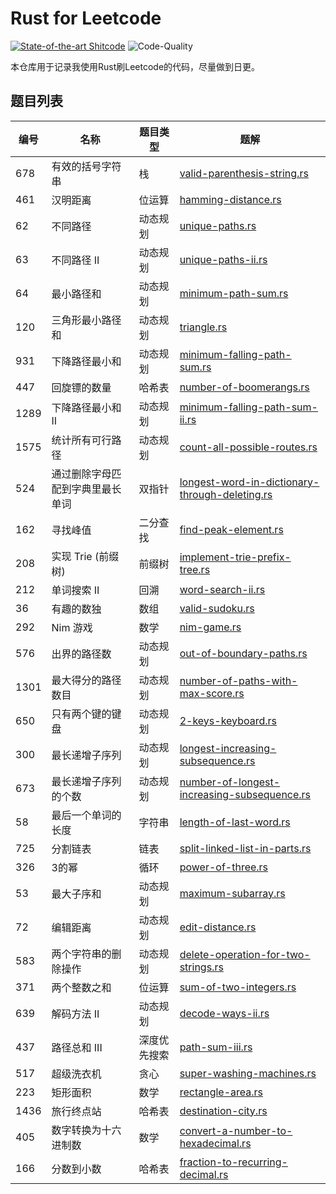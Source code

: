 # Rust for Leetcode

[![State-of-the-art Shitcode](https://img.shields.io/static/v1?label=State-of-the-art&message=Shitcode&color=7B5804)](https://github.com/trekhleb/state-of-the-art-shitcode) ![Code-Quality](https://img.shields.io/badge/Code%20Quality-D-red)

本仓库用于记录我使用Rust刷Leetcode的代码，尽量做到日更。

## 题目列表

| 编号 | 名称                             | 题目类型     | 题解                                                         |
| ---- | -------------------------------- | ------------ | ------------------------------------------------------------ |
| 678  | 有效的括号字符串                 | 栈           | [valid-parenthesis-string.rs](/solutions/valid-parenthesis-string.rs) |
| 461  | 汉明距离                         | 位运算       | [hamming-distance.rs](/solutions/hamming-distance.rs)        |
| 62   | 不同路径                         | 动态规划     | [unique-paths.rs](/solutions/unique-paths.rs)                |
| 63   | 不同路径 II                      | 动态规划     | [unique-paths-ii.rs](/solutions/unique-paths-ii.rs)          |
| 64   | 最小路径和                       | 动态规划     | [minimum-path-sum.rs](/solutions/minimum-path-sum.rs)        |
| 120  | 三角形最小路径和                 | 动态规划     | [triangle.rs](/solutions/triangle.rs)                        |
| 931  | 下降路径最小和                   | 动态规划     | [minimum-falling-path-sum.rs](/solutions/minimum-falling-path-sum.rs) |
| 447  | 回旋镖的数量                     | 哈希表       | [number-of-boomerangs.rs](/solutions/number-of-boomerangs.rs) |
| 1289 | 下降路径最小和  II               | 动态规划     | [minimum-falling-path-sum-ii.rs](/solutions/minimum-falling-path-sum-ii.rs) |
| 1575 | 统计所有可行路径                 | 动态规划     | [count-all-possible-routes.rs](/solutions/count-all-possible-routes.rs) |
| 524  | 通过删除字母匹配到字典里最长单词 | 双指针       | [longest-word-in-dictionary-through-deleting.rs](/solutions/longest-word-in-dictionary-through-deleting.rs) |
| 162  | 寻找峰值                         | 二分查找     | [find-peak-element.rs](/solutions/find-peak-element.rs)      |
| 208  | 实现 Trie (前缀树)               | 前缀树       | [implement-trie-prefix-tree.rs](/solutions/implement-trie-prefix-tree.rs) |
| 212  | 单词搜索 II                      | 回溯         | [word-search-ii.rs](/solutions/word-search-ii.rs)            |
| 36   | 有趣的数独                       | 数组         | [valid-sudoku.rs](/solutions/valid-sudoku.rs)                |
| 292  | Nim 游戏                         | 数学         | [nim-game.rs](/solutions/nim-game.rs)                        |
| 576  | 出界的路径数                     | 动态规划     | [out-of-boundary-paths.rs](/solutions/out-of-boundary-paths.rs) |
| 1301 | 最大得分的路径数目               | 动态规划     | [number-of-paths-with-max-score.rs](/solutions/number-of-paths-with-max-score.rs) |
| 650  | 只有两个键的键盘                 | 动态规划     | [2-keys-keyboard.rs](/solutions/2-keys-keyboard.rs)          |
| 300  | 最长递增子序列                   | 动态规划     | [longest-increasing-subsequence.rs](/solutions/longest-increasing-subsequence.rs) |
| 673  | 最长递增子序列的个数             | 动态规划     | [number-of-longest-increasing-subsequence.rs](/solutions/number-of-longest-increasing-subsequence.rs) |
| 58   | 最后一个单词的长度               | 字符串       | [length-of-last-word.rs](/solutions/length-of-last-word.rs)  |
| 725  | 分割链表                         | 链表         | [split-linked-list-in-parts.rs](/solutions/split-linked-list-in-parts.rs) |
| 326  | 3的幂                            | 循环         | [power-of-three.rs](/solutions/power-of-three.rs)            |
| 53   | 最大子序和                       | 动态规划     | [maximum-subarray.rs](/solutions/maximum-subarray.rs)        |
| 72   | 编辑距离                         | 动态规划     | [edit-distance.rs](/solutions/edit-distance.rs)              |
| 583  | 两个字符串的删除操作             | 动态规划     | [delete-operation-for-two-strings.rs](/solutions/delete-operation-for-two-strings.rs) |
| 371  | 两个整数之和                     | 位运算       | [sum-of-two-integers.rs](/solutions/sum-of-two-integers.rs)  |
| 639  | 解码方法 II                      | 动态规划     | [decode-ways-ii.rs](/solutions/decode-ways-ii.rs)            |
| 437  | 路径总和 III                     | 深度优先搜索 | [path-sum-iii.rs](/solutions/path-sum-iii.rs)                |
| 517  | 超级洗衣机                       | 贪心         | [super-washing-machines.rs](/solutions/super-washing-machines.rs) |
| 223  | 矩形面积                         | 数学         | [rectangle-area.rs](/solutions/rectangle-area.rs)            |
| 1436 | 旅行终点站                       | 哈希表       | [destination-city.rs](/solutions/destination-city.rs)        |
| 405  | 数字转换为十六进制数             | 数学         | [convert-a-number-to-hexadecimal.rs](/solutions/convert-a-number-to-hexadecimal.rs) |
| 166  | 分数到小数                       | 哈希表       | [fraction-to-recurring-decimal.rs](/solutions/fraction-to-recurring-decimal.rs) |

